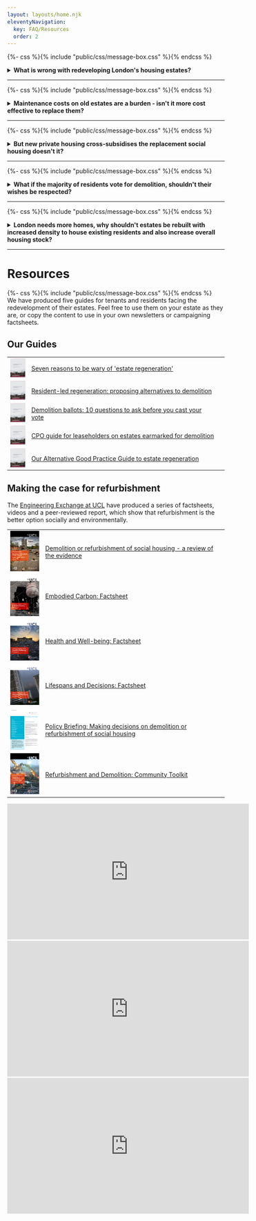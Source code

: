 ```yaml
---
layout: layouts/home.njk
eleventyNavigation:
  key: FAQ/Resources
  order: 2
---
```

{%- css %}{% include "public/css/message-box.css" %}{% endcss %}
<div class="message-box">

<details>

<summary><b>What is wrong with redeveloping London's housing estates?</b></summary>

> Despite best intentions, replacement housing invariably ends up in a loss of council and social rented housing. 

> Schemes are routinely subjected to delays, sometimes lasting decades and long-standing communities suffer uncertainty, disruption and displacement.

> Structurally sound homes are needlessly demolished and replaced, creating a significant uneccessary carbon impact on the environment.

</details>
</div>

---

{%- css %}{% include "public/css/message-box.css" %}{% endcss %}
<div class="message-box">

<details>

<summary><b>Maintenance costs on old estates are a burden - isn't it more cost effective to replace them?</b></summary>

> Despite their age and lack of investment, evidence shows that most estates actually provide a surplus when rental income is compared to maintenance costs. See [here](https://x.com/NunheadTRA/status/1667809201882636288) for some examples. 

</details>
</div>

---

{%- css %}{% include "public/css/message-box.css" %}{% endcss %}
<div class="message-box">

<details>

<summary><b>But new private housing cross-subsidises the replacement social housing doesn't it?</b></summary>

> Despite best intentions, developers' profit margins and the [viability testing loopholes](https://www.theguardian.com/cities/2015/jun/25/london-developers-viability-planning-affordable-social-housing-regeneration-oliver-wainwright) mean that the cost of replacement social housing and demolition/rehousing ends up being subsidised mainly by local authorities, grant funding or by reducing the quantum and increasing the rents of replacement affordable housing. See [here](https://www.paywallskip.com/article?url=https%3A%2F%2Fwww.insidehousing.co.uk%2Fnews%2Festate-regenerations-failed-to-replace-social-homes-due-to-cross-subsidy-model-nhf-boss-says-88513) and [here]() for evidence of this. 

</details>
</div>

---

{%- css %}{% include "public/css/message-box.css" %}{% endcss %}
<div class="message-box">

<details>

<summary><b>What if the majority of residents vote for demolition, shouldn't their wishes be respected?</b></summary>

> There are a number of problems with the current ballot process. Not least the fact that refurbishment is never an option on the ballot paper. Read our full review of the flaws in the ballot process [here](/ballots/).

{% image "estates/src/images/ballot_paper1.jpg", "alt text" %}

</details>
</div>

---

{%- css %}{% include "public/css/message-box.css" %}{% endcss %}
<div class="message-box">

<details>

<summary><b>London needs more homes, why shouldn't estates be rebuilt with increased density to house existing residents and also increase overall housing stock? </b></summary>

> There are plenty of large brownfield sites in London that have stood empty for decades, having been land-banked by developers. It would be more effective to bring these forward for development before knocking down existing housing.

> Many estates earmarked for demolition are already high density. They tend to be selected not on their propensity to increase density but rather on architectural fashions (grey, concrete, 'monolithic' etc).

> In general, redeveloped estates do provide more homes but they tend to be smaller (1 & 2 bed, rather than the family size homes they are often replacing). See the Aylesbury estate for example. 

> Studies have shown that in-fill development on estates can be more effective in increasing density than wholescale redevelopment. See the [St Raphael's estate](https://www.brent.gov.uk/housing/new-council-homes/where-we-are-building/st-raphaels-estate/about) in Brent for example.


</details>
</div>

---

<h1>Resources</h1>
{%- css %}{% include "public/css/message-box.css" %}{% endcss %}
<div class="message-box">
We have produced five guides for tenants and residents facing the redevelopment of their estates. Feel free to use them on your estate as they are, or copy the content to use in your own newsletters or campaigning factsheets.
</div>

## Our Guides
|    |          |   |
|----------|:-------------|------:|
| ![](../handouticon.png) |  [Seven reasons to be wary of 'estate regeneration'](../Handout_1.pdf) |
| ![](../handouticon.png) |  [Resident-led regeneration: proposing alternatives to demolition](../Handout_3.pdf)   |
| ![](../handouticon.png) | [Demolition ballots: 10 questions to ask before you cast your vote](../Handout_4.pdf) |
| ![](../handouticon.png) | [CPO guide for leaseholders on estates earmarked for demolition](../cpoguide.pdf) |
| ![](../handouticon.png) | [Our Alternative Good Practice Guide to estate regeneration](../alternative-good-practice-guide-to-estate-regeneration.pdf)  |

## Making the case for refurbishment
 The [Engineering Exchange at UCL](https://www.ucl.ac.uk/engineering-exchange/) have produced a series of factsheets, videos and a peer-reviewed report, which show that refurbishment is the better option socially and environmentally.

 |    |          |   |
|----------|:-------------|------:|
| <img src="../uclreport.png" width="100"> |  [Demolition or refurbishment of social housing - a review of the evidence](../https://www.ucl.ac.uk/engineering-exchange/sites/engineering-exchange/files/report-refurbishment-demolition-social-housing_1.pdf) |
| <img src="../embodiedcarbonfactsheet.png" width="100"> |  [Embodied Carbon: Factsheet](https://www.ucl.ac.uk/engineering-exchange/sites/engineering-exchange/files/fact-sheet-embodied-carbon-social-housing.pdf)   |
| <img src="../uclwellbeing.png" width="100"> | [Health and Well-being: Factsheet](https://www.ucl.ac.uk/engineering-exchange/sites/engineering-exchange/files/fact-sheet-health-and-wellbeing-social-housing.pdf) |
| <img src="../lifespan.png" width="100"> | [Lifespans and Decisions: Factsheet](https://www.ucl.ac.uk/engineering-exchange/sites/engineering-exchange/files/fact-sheet-lifespan-and-decisions-social-housing.pdf) |
| <img src="../policybriefing.png" width="100"> | [Policy Briefing: Making decisions on demolition or refurbishment of social housing](https://www.ucl.ac.uk/engineering-exchange/sites/engineering-exchange/files/policy_brief_refurbishment_and_demolition_of_social_housing.pdf)  |
| <img src="../toolkit.png" width="100"> | [Refurbishment and Demolition: Community Toolkit](https://www.ucl.ac.uk/engineering-exchange/sites/engineering-exchange/files/ucl150_a4-demolition-toolkit_v4_online.pdf)  |

<iframe width="560" height="315" src="https://www.youtube.com/embed/jFo_aFlg41Y?si=hI3fy1e0dJBFLwbz" title="YouTube video player" frameborder="0" allow="accelerometer; autoplay; clipboard-write; encrypted-media; gyroscope; picture-in-picture; web-share" referrerpolicy="strict-origin-when-cross-origin" allowfullscreen></iframe>

<iframe width="560" height="315" src="https://www.youtube.com/embed/VwO5lyUiZpc?si=R-XQMe2FVTSXUQaA" title="YouTube video player" frameborder="0" allow="accelerometer; autoplay; clipboard-write; encrypted-media; gyroscope; picture-in-picture; web-share" referrerpolicy="strict-origin-when-cross-origin" allowfullscreen></iframe>

<iframe width="560" height="315" src="https://www.youtube.com/embed/A1OaRsFgg-E?si=E8rZ_b6wJ9-umqDB" title="YouTube video player" frameborder="0" allow="accelerometer; autoplay; clipboard-write; encrypted-media; gyroscope; picture-in-picture; web-share" referrerpolicy="strict-origin-when-cross-origin" allowfullscreen></iframe>

